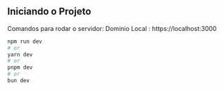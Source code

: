 
## Iniciando o Projeto
Comandos para rodar o servidor:
Dominio Local : https://localhost:3000

```bash
npm run dev
# or
yarn dev
# or
pnpm dev
# or
bun dev
```
